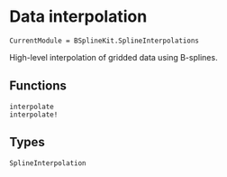 # Data interpolation

```@meta
CurrentModule = BSplineKit.SplineInterpolations
```

High-level interpolation of gridded data using B-splines.

## Functions

```@docs
interpolate
interpolate!
```

## Types

```@docs
SplineInterpolation
```
